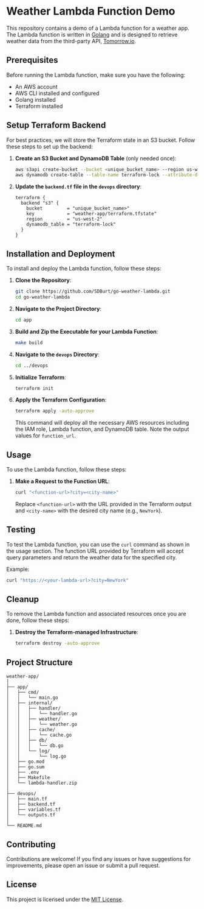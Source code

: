 # Weather Lambda Function Demo

This repository contains a demo of a Lambda function for a weather app. The Lambda function is written in [Golang](https://golang.org/) and is designed to retrieve weather data from the third-party API, [Tomorrow.io](https://tomorrow.io/).

## Prerequisites

Before running the Lambda function, make sure you have the following:

- An AWS account
- AWS CLI installed and configured
- Golang installed
- Terraform installed

## Setup Terraform Backend

For best practices, we will store the Terraform state in an S3 bucket. Follow these steps to set up the backend:

1. **Create an S3 Bucket and DynamoDB Table** (only needed once):

   ```sh
   aws s3api create-bucket --bucket <unique_bucket_name> --region us-west-2 --create-bucket-configuration LocationConstraint=us-west-2
   aws dynamodb create-table --table-name terraform-lock --attribute-definitions AttributeName=LockID,AttributeType=S --key-schema AttributeName=LockID,KeyType=HASH --provisioned-throughput ReadCapacityUnits=1,WriteCapacityUnits=1
   ```

2. **Update the `backend.tf` file in the `devops` directory**:
   ```hcl
   terraform {
     backend "s3" {
       bucket         = "unique_bucket_name>"
       key            = "weather-app/terraform.tfstate"
       region         = "us-west-2"
       dynamodb_table = "terraform-lock"
     }
   }
   ```

## Installation and Deployment

To install and deploy the Lambda function, follow these steps:

1. **Clone the Repository**:

   ```sh
   git clone https://github.com/SDBurt/go-weather-lambda.git
   cd go-weather-lambda
   ```

2. **Navigate to the Project Directory**:

   ```sh
   cd app
   ```

3. **Build and Zip the Executable for your Lambda Function**:

   ```sh
   make build
   ```

4. **Navigate to the `devops` Directory**:

   ```sh
   cd ../devops
   ```

5. **Initialize Terraform**:

   ```sh
   terraform init
   ```

6. **Apply the Terraform Configuration**:
   ```sh
   terraform apply -auto-approve
   ```
   This command will deploy all the necessary AWS resources including the IAM role, Lambda function, and DynamoDB table. Note the output values for `function_url`.

## Usage

To use the Lambda function, follow these steps:

1. **Make a Request to the Function URL**:
   ```sh
   curl "<function-url>?city=<city-name>"
   ```
   Replace `<function-url>` with the URL provided in the Terraform output and `<city-name>` with the desired city name (e.g., `NewYork`).

## Testing

To test the Lambda function, you can use the `curl` command as shown in the usage section. The function URL provided by Terraform will accept query parameters and return the weather data for the specified city.

Example:

```sh
curl "https://<your-lambda-url>?city=NewYork"
```

## Cleanup

To remove the Lambda function and associated resources once you are done, follow these steps:

1. **Destroy the Terraform-managed Infrastructure**:
   ```sh
   terraform destroy -auto-approve
   ```

## Project Structure

```plaintext
weather-app/
│
├── app/
│   ├── cmd/
│   │   └── main.go
│   ├── internal/
│   │   ├── handler/
│   │   │   └── handler.go
│   │   ├── weather/
│   │   │   └── weather.go
│   │   ├── cache/
│   │   │   └── cache.go
│   │   ├── db/
│   │   │   └── db.go
│   │   └── log/
│   │       └── log.go
│   ├── go.mod
│   ├── go.sum
│   ├── .env
│   ├── Makefile
│   └── lambda-handler.zip
│
├── devops/
│   ├── main.tf
│   ├── backend.tf
│   ├── variables.tf
│   └── outputs.tf
│
└── README.md
```

## Contributing

Contributions are welcome! If you find any issues or have suggestions for improvements, please open an issue or submit a pull request.

## License

This project is licensed under the [MIT License](LICENSE).
